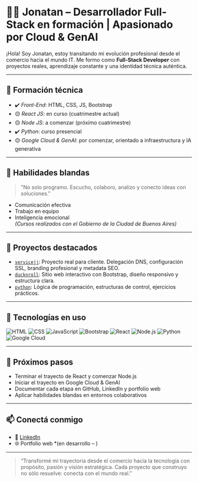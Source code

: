 # 👨‍💻 Jonatan – Desarrollador Full-Stack en formación | Apasionado por Cloud & GenAI

¡Hola! Soy Jonatan, estoy transitando mi evolución profesional desde el comercio hacia el mundo IT. Me formo como **Full-Stack Developer** con proyectos reales, aprendizaje constante y una identidad técnica auténtica.

---

## 🚧 Formación técnica

- ✔️ *Front-End*: HTML, CSS, JS, Bootstrap  
- 🟡 *React JS*: en curso (cuatrimestre actual)  
- 🟡 *Node JS*: a comenzar (próximo cuatrimestre)  
- ✔️ *Python*: curso presencial  
- 🟡 *Google Cloud & GenAI*: por comenzar, orientado a infraestructura y IA generativa

---

## 💬 Habilidades blandas

> "No solo programo. Escucho, colaboro, analizo y conecto ideas con soluciones."

- Comunicación efectiva  
- Trabajo en equipo  
- Inteligencia emocional  
*(Cursos realizados con el Gobierno de la Ciudad de Buenos Aires)*

---

## 📂 Proyectos destacados

- [`servicejj`](https://github.com/jochurru/servicejj): Proyecto real para cliente. Delegación DNS, configuración SSL, branding profesional y metadata SEO.
- [`ducknroll`](https://github.com/jochurru/ducknroll): Sitio web interactivo con Bootstrap, diseño responsivo y estructura clara.
- [`python`](https://github.com/jochurru/python): Lógica de programación, estructuras de control, ejercicios prácticos.

---

## 🔧 Tecnologías en uso

![HTML](https://img.shields.io/badge/-HTML5-orange?style=flat&logo=html5)
![CSS](https://img.shields.io/badge/-CSS3-blue?style=flat&logo=css3)
![JavaScript](https://img.shields.io/badge/-JavaScript-yellow?style=flat&logo=javascript)
![Bootstrap](https://img.shields.io/badge/-Bootstrap-purple?style=flat&logo=bootstrap)
![React](https://img.shields.io/badge/-React-61DAFB?style=flat&logo=react)
![Node.js](https://img.shields.io/badge/-Node.js-green?style=flat&logo=node.js)
![Python](https://img.shields.io/badge/-Python-blue?style=flat&logo=python)
![Google Cloud](https://img.shields.io/badge/-Google%20Cloud-gray?style=flat&logo=googlecloud)

---

## 🌱 Próximos pasos

- Terminar el trayecto de React y comenzar Node.js  
- Iniciar el trayecto en Google Cloud & GenAI  
- Documentar cada etapa en GitHub, LinkedIn y portfolio web  
- Aplicar habilidades blandas en entornos colaborativos

---

## 📫 Conectá conmigo

- 🔗 [LinkedIn]( https://www.linkedin.com/in/jonatan-churruarin-63b2732b6?utm_source=share&utm_campaign=share_via&utm_content=profile&utm_medium=android_app) 
- 🌐 Portfolio web *(en desarrollo – )

---

> “Transformé mi trayectoria desde el comercio hacia la tecnología con propósito, pasión y visión estratégica. Cada proyecto que construyo no sólo resuelve: conecta con el mundo real.”

